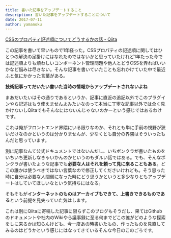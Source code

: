 ```yaml
---
title: 書いた記事をアップデートすること
description: 書いた記事をアップデートすることについて
date: 2017-07-11
author: yamanoku
---
```


[CSSのプロパティ記述順についてどうするかの話 - Qiita](https://qiita.com/yamanoku/items/9d10af70eb5b3f483146)

この記事を書いて早いもので1年経った。CSSプロパティの記述順に関してはひとつの解決の足掛けにはなれたのではないかと思っていたけれど1年たった今では記述順よりも煩わしいコンポーネント管理問題や他人とどうCSSを弄ればいいかなど悩みは尽きない。そんな記事を書いていたことも忘れかけていた中で最近ふと気にかかった言葉がある。

**技術記事ってだいたい書いた当時の情報からアップデートされないよね**

まあだいたいはその通りであるというか、記事に直近の追記以外でこのプラグインやら記述はもう使えませんよみたいなのって本当に丁寧な記事以外では全く見かけないしQiitaでもそんなにはないんじゃないのかーという感じではあるわけです。

これは俺がフロントエンド界隈にいる限りなのか、それとも単に手前の視野が狭いだけなのかというのは分かりませんが、少なくとも自分の界隈はそういったもんだと思っています。

別に記事なんて公式ドキュメントではないんだし、いちボンクラが書いたものをいちいち更新しなきゃいかんのかというのもダルい話ではある。でも、そんなボンクラが書いたような記事でも<b>必要な人はそれを頼って見に来ることもある</b>。どこの誰かは使うべきではない言葉なので修正してくださいけれども。そう思った時に自分は必要な人間側になった時にどう思うかというと多少なりともアップデートはしていてほしいなという気持ちにはなる。

そもそもが<b>インターネットのものはアーカイブもできて、上書きできるものである</b>という前提を見失っていた気はします。

これは別にQiitaに寄稿した記事に限らずこのブログもそうだし、果てはGithubのドキュメントや社内のWikiやら議事録に至る何までどこの誰がどのような探索をしに来るかは知らんけども、今一度あの時書いたもの、作ったものを見直してみるのはどうかという感じにはなってきているそんな今日のこのごろです。
